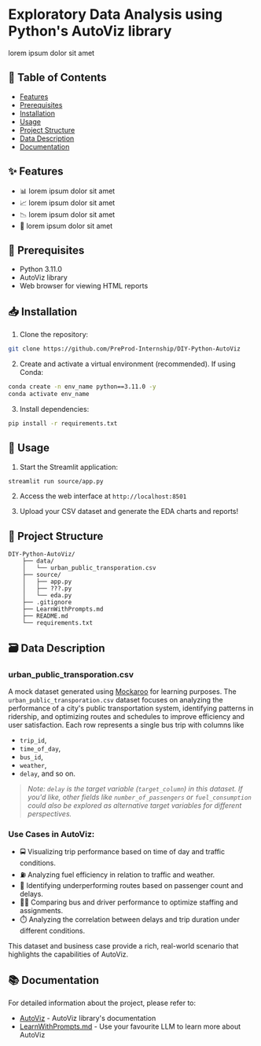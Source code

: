 # Exploratory Data Analysis using Python's AutoViz library

lorem ipsum dolor sit amet

## 📑 Table of Contents

- [Features](#-features)
- [Prerequisites](#-prerequisites)
- [Installation](#-installation)
- [Usage](#-usage)
- [Project Structure](#-project-structure)
- [Data Description](#️-data-description)
- [Documentation](#-documentation)

## ✨ Features

- 📊 lorem ipsum dolor sit amet
- 📈 lorem ipsum dolor sit amet
- 📉 lorem ipsum dolor sit amet
- 📑 lorem ipsum dolor sit amet

## 🔧 Prerequisites

- Python 3.11.0
- AutoViz library
- Web browser for viewing HTML reports

## 📥 Installation

1. Clone the repository:
```bash
git clone https://github.com/PreProd-Internship/DIY-Python-AutoViz
```

2. Create and activate a virtual environment (recommended). If using Conda:
```bash
conda create -n env_name python==3.11.0 -y
conda activate env_name
```

3. Install dependencies:
```bash
pip install -r requirements.txt
```

## 🚀 Usage

1. Start the Streamlit application:
```bash
streamlit run source/app.py
```

2. Access the web interface at `http://localhost:8501`

3. Upload your CSV dataset and generate the EDA charts and reports!

## 📁 Project Structure

```
DIY-Python-AutoViz/
    ├── data/
    │   └── urban_public_transporation.csv
    ├── source/
    │   ├── app.py
    │   ├── ???.py
    │   └── eda.py
    ├── .gitignore
    ├── LearnWithPrompts.md
    ├── README.md
    └── requirements.txt
```

## 🗃️ Data Description

### urban_public_transporation.csv

A mock dataset generated using [Mockaroo](https://mockaroo.com/) for learning purposes. The `urban_public_transporation.csv` dataset focuses on analyzing the performance of a city's public transportation system, identifying patterns in ridership, and optimizing routes and schedules to improve efficiency and user satisfaction. Each row represents a single bus trip with columns like

- `trip_id`,
- `time_of_day`,
- `bus_id`,
- `weather`,
- `delay`, and so on.

> *Note: `delay` is the target variable (`target_column`) in this dataset. If you'd like, other fields like `number_of_passengers` or `fuel_consumption` could also be explored as alternative target variables for different perspectives.*

### Use Cases in AutoViz:
- 🚍 Visualizing trip performance based on time of day and traffic conditions.
- ⛽ Analyzing fuel efficiency in relation to traffic and weather.
- 🚌 Identifying underperforming routes based on passenger count and delays.
- 👨‍✈️ Comparing bus and driver performance to optimize staffing and assignments.
- ⏱️ Analyzing the correlation between delays and trip duration under different conditions.

This dataset and business case provide a rich, real-world scenario that highlights the capabilities of AutoViz.

## 📚 Documentation

For detailed information about the project, please refer to:
- [AutoViz](https://pypi.org/project/autoviz/) - AutoViz library's documentation
- [LearnWithPrompts.md](LearnWithPrompts.md) - Use your favourite LLM to learn more about AutoViz